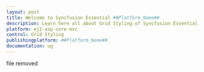 ```yaml
---
layout: post
title: Welcome to Syncfusion Essential ##Platform_Name##
description: Learn here all about Grid Styling of Syncfusion Essential ##Platform_Name## widgets based on HTML5 and jQuery.
platform: ej2-asp-core-mvc
control: Grid Styling
publishingplatform: ##Platform_Name##
documentation: ug
---
```


file removed

